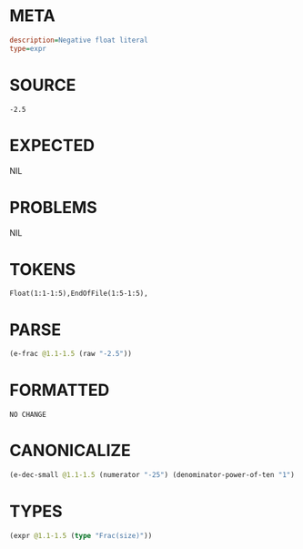 # META
~~~ini
description=Negative float literal
type=expr
~~~
# SOURCE
~~~roc
-2.5
~~~
# EXPECTED
NIL
# PROBLEMS
NIL
# TOKENS
~~~zig
Float(1:1-1:5),EndOfFile(1:5-1:5),
~~~
# PARSE
~~~clojure
(e-frac @1.1-1.5 (raw "-2.5"))
~~~
# FORMATTED
~~~roc
NO CHANGE
~~~
# CANONICALIZE
~~~clojure
(e-dec-small @1.1-1.5 (numerator "-25") (denominator-power-of-ten "1") (value "-2.5"))
~~~
# TYPES
~~~clojure
(expr @1.1-1.5 (type "Frac(size)"))
~~~
